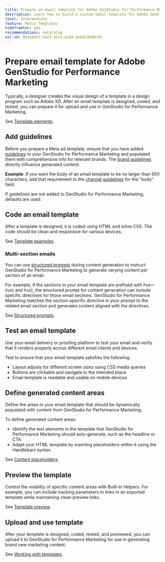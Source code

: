 ```yaml
---
title: Prepare an email template for Adobe GenStudio for Performance Marketing
description: Learn how to build a custom email template for Adobe GenStudio for Performance Marketing.
level: Intermediate
feature: Media Templates
hidefromtoc: yes
recommendations: noCatalog
exl-id: 8b1e8d32-5a23-45ce-a2d4-ae6de3698c45
---
```

# Prepare email template for Adobe GenStudio for Performance Marketing

Typically, a designer creates the visual design of a template in a design program such as Adobe XD. After an email template is designed, coded, and tested, you can prepare it for upload and use in GenStudio for Performance Marketing.

See [Template elements](use-templates.md#template-elements).

## Add guidelines

Before you prepare a Meta ad template, ensure that you have added [guidelines](/help/user-guide/guidelines/overview.md) to your GenStudio for Performance Marketing and populated them with comprehensive info for relevant brands. The [brand guidelines](/help/user-guide/guidelines/brands.md) directly influence generated content.

**Example**: If you want the body of an email template to be no larger than 500 characters, add that requirement to the [channel guidelines](/help/user-guide/guidelines/brands.md#channel-guidelines) for the "body" field.

If guidelines are not added to GenStudio for Performance Marketing, defaults are used.

## Code an email template

After a template is designed, it is coded using HTML and inline CSS. The code should be clean and responsive for various devices.

See [Template examples](/help/user-guide/content/customize-template.md#template-examples).

### Multi-section emails

You can use [structured prompts](/help/user-guide/effective-prompts.md#structured-prompts) during content generation to instruct GenStudio for Performance Marketing to generate varying content per section of an email.

For example, if the sections in your email template are prefixed with `Pod`—`Pod1` and `Pod2`, the structured prompt for content generation can include specific directives for those email sections. GenStudio for Performance Marketing matches the section-specific directive in your prompt to the related email section and generates content aligned with the directives.

See [Structured prompts](/help/user-guide/effective-prompts.md#structured-prompts).

## Test an email template

Use your email delivery or proofing platform to test your email and verify that it renders properly across different email clients and devices.

Test to ensure that your email template satisfies the following:

* Layout adjusts for different screen sizes using CSS media queries
* Buttons are clickable and navigate to the intended place
* Email template is readable and usable on mobile devices

## Define generated content areas

Define the areas in your email template that should be dynamically populated with content from GenStudio for Performance Marketing.

To define generated content areas:

* Identify the text elements in the template that GenStudio for Performance Marketing should auto-generate, such as the headline or CTA.
* Adapt your HTML template by inserting placeholders within it using the Handlebars syntax.

See [Content placeholders](/help/user-guide/content/customize-template.md#content-placeholders).

## Preview the template

Control the visibility of specific content areas with Built-In Helpers. For example, you can include tracking parameters to links in an exported template while maintaining clean preview links.

See [Template preview](/help/user-guide/content/customize-template.md#template-preview).

## Upload and use template

After your template is designed, coded, tested, and previewed, you can upload it to GenStudio for Performance Marketing for use in generating brand new marketing content.

See [Working with templates](use-templates.md).

